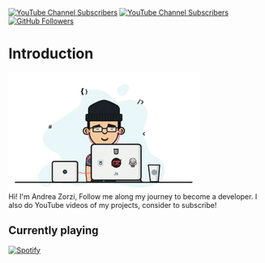 [![YouTube Channel Subscribers][Youtube-Channel-Subscribers]][YouTube-url]
[![YouTube Channel Subscribers][Youtube-Channel-Views]][YouTube-url]
[![GitHub Followers][GitHub.com]][GitHub-url]

# Introduction
<img src="https://github.com/andreaaazo/andreaaazo/blob/main/coder.gif" style="width: 75%; display: flex"/>
Hi! I'm Andrea Zorzi,  
Follow me along my journey to become a developer.  
I also do YouTube videos of my projects, consider to subscribe!


## Currently playing
[![Spotify](https://spotify-dynamic-player.vercel.app/api/spotify)](https://open.spotify.com/user/boxofdeath)



[YouTube-Channel-Subscribers]: https://img.shields.io/youtube/channel/subscribers/UCAMPX_yvXMXMidga9hTYyAQ?style=for-the-badge&logo=youtube
[YouTube-url]: https://www.youtube.com/channel/UCAMPX_yvXMXMidga9hTYyAQ
[GitHub.com]: https://img.shields.io/github/followers/andreaaazo?style=for-the-badge&logo=github
[GitHub-url]: https://github.com/andreaaazo/
[YouTube-Channel-Views]: https://img.shields.io/youtube/channel/views/UCAMPX_yvXMXMidga9hTYyAQ?style=for-the-badge&logo=youtube
